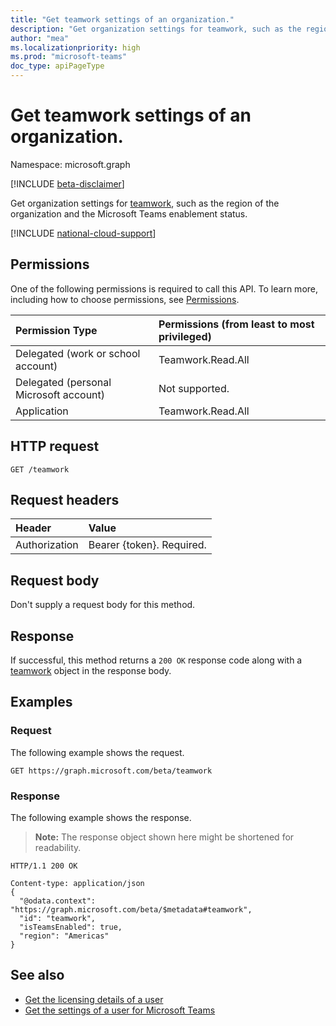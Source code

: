 ```yaml
---
title: "Get teamwork settings of an organization."
description: "Get organization settings for teamwork, such as the region of the organization and the Microsoft Teams enablement status."
author: "mea"
ms.localizationpriority: high
ms.prod: "microsoft-teams"
doc_type: apiPageType
---
```


# Get teamwork settings of an organization.

Namespace: microsoft.graph

[!INCLUDE [beta-disclaimer](../../includes/beta-disclaimer.md)]

Get organization settings for [teamwork](../resources/teamwork.md), such as the region of the organization and the Microsoft Teams enablement status.

[!INCLUDE [national-cloud-support](../../includes/all-clouds.md)]

## Permissions

One of the following permissions is required to call this API. To learn more, including how to choose permissions, see [Permissions](/graph/permissions-reference).

| Permission Type                        | Permissions (from least to most privileged)  |
| :------------------------------------- | :------------------------------------------------------------------------------------------------ |
| Delegated (work or school account)     | Teamwork.Read.All                                                                                 |
| Delegated (personal Microsoft account) | Not supported.                                                                                    |
| Application                            |  Teamwork.Read.All                                                                            |

## HTTP request
<!-- { "blockType": "ignored" } -->
```http
GET /teamwork
```

## Request headers

| Header           | Value                      |
| :--------------- | :------------------------- |
| Authorization    | Bearer {token}. Required.  |

## Request body

Don't supply a request body for this method.

## Response

If successful, this method returns a `200 OK` response code along with a [teamwork](../resources/teamwork.md) object in the response body.

## Examples

### Request

The following example shows the request.

<!-- {
  "blockType": "request",
  "name": "teamwork_get_region_enablement_status",
}-->
```msgraph-interactive
GET https://graph.microsoft.com/beta/teamwork
```

### Response

The following example shows the response.

>**Note:** The response object shown here might be shortened for readability.

<!-- {
  "blockType": "response",
  "truncated": true,
  "@odata.type": "microsoft.graph.teamwork"
} -->
```http
HTTP/1.1 200 OK

Content-type: application/json
{
  "@odata.context": "https://graph.microsoft.com/beta/$metadata#teamwork",
  "id": "teamwork",
  "isTeamsEnabled": true,
  "region": "Americas"
}
```

## See also

- [Get the licensing details of a user](licenseDetails-getteamslicensingdetails.md)
- [Get the settings of a user for Microsoft Teams](userteamwork-get.md)

